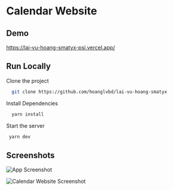 # Calendar Website


## Demo

https://lai-vu-hoang-smatyx-psi.vercel.app/


## Run Locally

Clone the project

```bash
  git clone https://github.com/hoanglvbd/lai-vu-hoang-smatyx
```

Install Dependencies

```bash
  yarn install
```

Start the server

```bash
 yarn dev
```


## Screenshots

![App Screenshot](https://img001.prntscr.com/file/img001/0sdOUzE8TMC2dK2phxyIBg.png)


![Calendar Website Screenshot](https://img001.prntscr.com/file/img001/BNsmBK1dSr6cXwGxGiA56g.png)